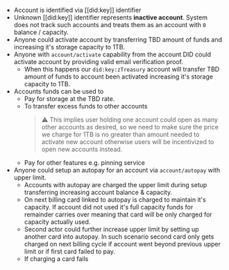 - Account is identified via [[did:key]] identifier
- Unknown [[did:key]] identifier represents **inactive account**. System does not track such accounts and treats them as an account with `0` balance / capacity.
- Anyone could activate account by transferring TBD amount of funds and increasing it's storage capacity to 1TB.
- Anyone with `account/activate` capability from the account DID could activate account by providing valid email verification proof.
	- When this happens our `did:key:zTreasury` account will transfer TBD amount of funds to account been activated increasing it's storage capacity to 1TB.
- Accounts funds can be used to
	- Pay for storage at the TBD rate.
	- To transfer excess funds to other accounts
	  > ⚠️ This implies user holding one account could open as many other accounts as desired, so we need to make sure the price we charge for 1TB is no greater than amount needed to activate new account otherwise users will be incentivized to open new accounts instead.
	- Pay for other features e.g. pinning service
- Anyone could setup an autopay for an account via `account/autopay` with upper limit.
	- Accounts with autopay are charged the upper limit during setup transferring increasing account balance & capacity.
	- On next billing card linked to autopay is charged to maintain it's capacity. If account did not used it's full capacity funds for remainder carries over meaning that card will be only charged for capacity actually used.
	- Second actor could further increase upper limit by setting up another card into autopay. In such scenario second card only gets charged on next billing cycle if account went beyond previous upper limit or if first card failed to pay.
	- If charging a card fails